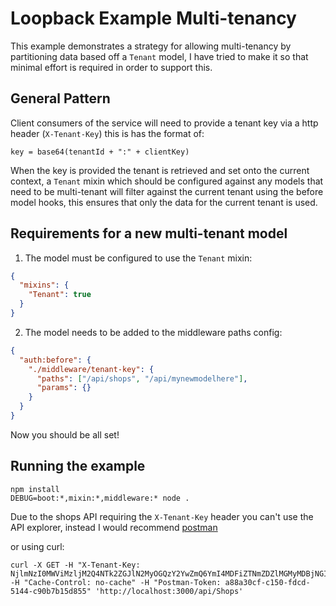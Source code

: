 # Loopback Example Multi-tenancy

This example demonstrates a strategy for allowing multi-tenancy by partitioning data based off
a `Tenant` model, I have tried to make it so that minimal effort is required in order to support
this.

## General Pattern

Client consumers of the service will need to provide a tenant key via a http header (`X-Tenant-Key`)
this is has the format of:

```
key = base64(tenantId + ":" + clientKey)
```

When the key is provided the tenant is retrieved and set onto the current context, a `Tenant` mixin
which should be configured against any models that need to be multi-tenant will filter against
the current tenant using the before model hooks, this ensures that only the data for the current
tenant is used.

## Requirements for a new multi-tenant model

1. The model must be configured to use the `Tenant` mixin:

```json
{
  "mixins": {
    "Tenant": true
  }
}
```

2. The model needs to be added to the middleware paths config:

```json
{
  "auth:before": {
    "./middleware/tenant-key": {
      "paths": ["/api/shops", "/api/mynewmodelhere"],
      "params": {}
    }
  }
}
```

Now you should be all set!

## Running the example

```
npm install
DEBUG=boot:*,mixin:*,middleware:* node .
```

Due to the shops API requiring the `X-Tenant-Key` header you can't use the API explorer,
instead I would recommend [postman](https://www.getpostman.com/)

or using curl:

```
curl -X GET -H "X-Tenant-Key: NjlmNzI0MWViMzljM2Q4NTk2ZGJlN2MyOGQzY2YwZmQ6YmI4MDFiZTNmZDZlMGMyMDBjNGI5OTJiMTVlNGIwZDU5MGMyNGQ0MA=="
-H "Cache-Control: no-cache" -H "Postman-Token: a88a30cf-c150-fdcd-5144-c90b7b15d855" 'http://localhost:3000/api/Shops'
```